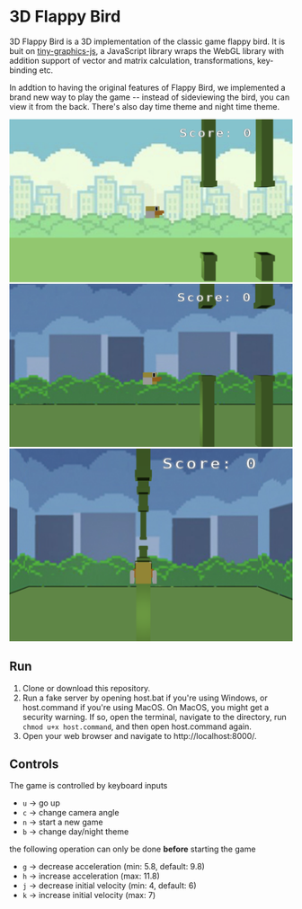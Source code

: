 # 3D Flappy Bird
 3D Flappy Bird is a 3D implementation of the classic game flappy bird. It is buit on [tiny-graphics-js](https://github.com/encyclopedia-of-code/tiny-graphics-js), a JavaScript library wraps the WebGL library with addition support of vector and matrix calculation, transformations, key-binding etc.

 In addtion to having the original features of Flappy Bird, we implemented a brand new way to play the game -- instead of sideviewing the bird, you can view it from the back. There's also day time theme and night time theme.

<img src=".github/img/gameplay.png" width="550">
<img src=".github/img/night_theme.png" width="550">
<img src=".github/img/back.png" width="550">

 ## Run
1. Clone or download this repository.
2. Run a fake server by opening host.bat if you're using Windows, or host.command if you're using MacOS. On MacOS, you might get a security warning. If so, open the terminal, navigate to the directory, run `chmod u+x host.command`, and then open host.command again.
3. Open your web browser and navigate to http://localhost:8000/. 

## Controls
The game is controlled by keyboard inputs
- `u` -> go up
- `c` -> change camera angle
- `n` -> start a new game
- `b` -> change day/night theme

the following operation can only be done **before** starting the game
- `g` -> decrease acceleration (min: 5.8, default: 9.8)
- `h` -> increase acceleration (max: 11.8)
- `j` -> decrease initial velocity (min: 4, default: 6)
- `k` -> increase initial velocity (max: 7)

